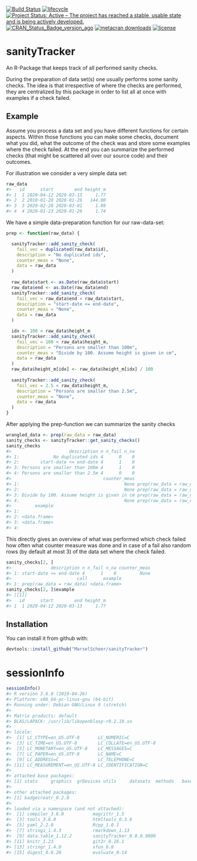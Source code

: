 
<!-- README.md is generated from README.Rmd. Please edit that file -->

[![Build
Status](https://travis-ci.org/MarselScheer/sanityTracker.svg?branch=master)](https://travis-ci.org/MarselScheer/sanityTracker)
[![lifecycle](https://img.shields.io/badge/lifecycle-experimental-orange.svg)](https://www.tidyverse.org/lifecycle/#experimental)
[![Project Status: Active – The project has reached a stable, usable
state and is being actively
developed.](https://www.repostatus.org/badges/latest/active.svg)](https://www.repostatus.org/#active)
[![CRAN\_Status\_Badge\_version\_ago](https://www.r-pkg.org/badges/version-ago/sanityTracker)](https://cran.r-project.org/package=sanityTracker)
[![metacran
downloads](https://cranlogs.r-pkg.org/badges/sanityTracker)](https://cran.r-project.org/package=sanityTracker)
[![license](https://img.shields.io/badge/license-GPL--3-blue.svg)](https://www.gnu.org/licenses/gpl-3.0.en.html)

# sanityTracker

An R-Package that keeps track of all performed sanity checks.

During the preparation of data set(s) one usually performs some sanity
checks. The idea is that irrespective of where the checks are performed,
they are centralized by this package in order to list all at once with
examples if a check failed.

## Example

Assume you process a data set and you have different functions for
certain aspects. Within those functions you can make some checks,
document what you did, what the outcome of the check was and store some
examples where the check failed. At the end you can summarize the
performed checks (that might be scattered all over our source code) and
their outcomes.

For illustration we consider a very simple data set:

``` r
raw_data
#>   id      start        end height_m
#> 1  1 2020-04-12 2020-03-13     1.77
#> 2  2 2010-01-20 2020-01-26   144.00
#> 3  3 2020-02-20 2020-03-01     1.89
#> 4  4 2020-01-23 2020-01-26     1.74
```

We have a simple data-preparation function for our raw-data-set:

``` r
prep <- function(raw_data) {

  sanityTracker::add_sanity_check(
    fail_vec = duplicated(raw_data$id),
    description = "No duplicated ids",
    counter_meas = "None",
    data = raw_data
  )
  
  raw_data$start <- as.Date(raw_data$start)
  raw_data$end <- as.Date(raw_data$end)
  sanityTracker::add_sanity_check(
    fail_vec = raw_data$end < raw_data$start,
    description = "start-date <= end-date",
    counter_meas = "None",
    data = raw_data
  )

  idx <- 100 < raw_data$height_m
  sanityTracker::add_sanity_check(
    fail_vec = 100 < raw_data$height_m,
    description = "Persons are smaller than 100m",
    counter_meas = "Divide by 100. Assume height is given in cm",
    data = raw_data
  )
  raw_data$height_m[idx] <- raw_data$height_m[idx] / 100
  
  sanityTracker::add_sanity_check(
    fail_vec = 2.5 < raw_data$height_m,
    description = "Persons are smaller than 2.5m",
    counter_meas = "None",
    data = raw_data
  )
}
```

After applying the prep-function we can summarize the sanity checks

``` r
wrangled_data <- prep(raw_data = raw_data)
sanity_checks <- sanityTracker::get_sanity_checks()
sanity_checks
#>                      description n n_fail n_na
#> 1:             No duplicated ids 4      0    0
#> 2:        start-date <= end-date 4      1    0
#> 3: Persons are smaller than 100m 4      1    0
#> 4: Persons are smaller than 2.5m 4      0    0
#>                                   counter_meas                      call
#> 1:                                        None prep(raw_data = raw_data)
#> 2:                                        None prep(raw_data = raw_data)
#> 3: Divide by 100. Assume height is given in cm prep(raw_data = raw_data)
#> 4:                                        None prep(raw_data = raw_data)
#>         example
#> 1:             
#> 2: <data.frame>
#> 3: <data.frame>
#> 4:
```

This directly gives an overview of what was performed which check failed
how often what counter measure was done and in case of a fail also
random rows (by default at most 3) of the data set where the check
failed.

``` r
sanity_checks[2, ]
#>               description n n_fail n_na counter_meas
#> 1: start-date <= end-date 4      1    0         None
#>                         call      example
#> 1: prep(raw_data = raw_data) <data.frame>
sanity_checks[2, ]$example
#> [[1]]
#>   id      start        end height_m
#> 1  1 2020-04-12 2020-03-13     1.77
```

## Installation

You can install it from github with:

``` r
devtools::install_github("MarselScheer/sanityTracker")
```

# sessionInfo

``` r
sessionInfo()
#> R version 3.6.0 (2019-04-26)
#> Platform: x86_64-pc-linux-gnu (64-bit)
#> Running under: Debian GNU/Linux 9 (stretch)
#> 
#> Matrix products: default
#> BLAS/LAPACK: /usr/lib/libopenblasp-r0.2.19.so
#> 
#> locale:
#>  [1] LC_CTYPE=en_US.UTF-8       LC_NUMERIC=C              
#>  [3] LC_TIME=en_US.UTF-8        LC_COLLATE=en_US.UTF-8    
#>  [5] LC_MONETARY=en_US.UTF-8    LC_MESSAGES=C             
#>  [7] LC_PAPER=en_US.UTF-8       LC_NAME=C                 
#>  [9] LC_ADDRESS=C               LC_TELEPHONE=C            
#> [11] LC_MEASUREMENT=en_US.UTF-8 LC_IDENTIFICATION=C       
#> 
#> attached base packages:
#> [1] stats     graphics  grDevices utils     datasets  methods   base     
#> 
#> other attached packages:
#> [1] badgecreatr_0.2.0
#> 
#> loaded via a namespace (and not attached):
#>  [1] compiler_3.6.0           magrittr_1.5            
#>  [3] tools_3.6.0              htmltools_0.3.6         
#>  [5] yaml_2.2.0               Rcpp_1.0.1              
#>  [7] stringi_1.4.3            rmarkdown_1.13          
#>  [9] data.table_1.12.2        sanityTracker_0.0.0.9000
#> [11] knitr_1.23               git2r_0.26.1            
#> [13] stringr_1.4.0            xfun_0.8                
#> [15] digest_0.6.20            evaluate_0.14
```
